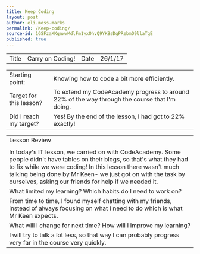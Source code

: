 ```yaml
---
title: Keep Coding
layout: post
author: eli.moss-marks
permalink: /Keep-coding/
source-id: 1GSFzaXKgnwwMdlFm1yxOhvQ9YKBsDgPRzbmO9llaTgE
published: true
---
```

<table>
  <tr>
    <td>Title</td>
    <td>Carry on Coding!</td>
    <td>Date</td>
    <td>26/1/17</td>
  </tr>
</table>


<table>
  <tr>
    <td>Starting point:</td>
    <td>Knowing how to code a bit more efficiently.</td>
  </tr>
  <tr>
    <td>Target for this lesson?</td>
    <td>To extend my CodeAcademy progress to around 22% of the way through the course that I'm doing.</td>
  </tr>
  <tr>
    <td>Did I reach my target? </td>
    <td>Yes! By the end of the lesson, I had got to 22% exactly!</td>
  </tr>
</table>


<table>
  <tr>
    <td>Lesson Review</td>
  </tr>
  <tr>
    <td></td>
  </tr>
  <tr>
    <td>In today's IT lesson, we carried on with CodeAcademy. Some people didn't have tables on their blogs, so that's what they had to fix while we were coding! In this lesson there wasn't much talking being done by Mr Keen- we just got on with the task by ourselves, asking our friends for help if we needed it.</td>
  </tr>
  <tr>
    <td>What limited my learning? Which habits do I need to work on? </td>
  </tr>
  <tr>
    <td>From time to time, I found myself chatting with my friends, instead of always focusing on what I need to do which is what Mr Keen expects.</td>
  </tr>
  <tr>
    <td>What will I change for next time? How will I improve my learning?</td>
  </tr>
  <tr>
    <td>I will try to talk a lot less, so that way I can probably progress very far in the course very quickly.</td>
  </tr>
</table>


